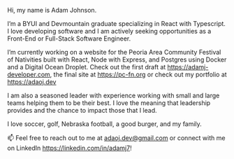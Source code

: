 Hi, my name is Adam Johnson.

I’m a BYUI and Devmountain graduate specializing in React with Typescript. I love developing software and I am actively seeking opportunities as a Front-End or Full-Stack Software Engineer.

I’m currently working on a website for the Peoria Area Community Festival of Nativities built with React, Node with Express, and Postgres using Docker and a Digital Ocean Droplet. Check out the first draft at https://adamj-developer.com, the final site at https://pc-fn.org or check out my portfolio at https://adaoj.dev

I am also a seasoned leader with experience working with small and large teams helping them to be their best. I love the meaning that leadership provides and the chance to impact those that I lead. 

I love soccer, golf, Nebraska football, a good burger, and my family. 

📫 Feel free to reach out to me at adaoj.dev@gmail.com or connect with me on LinkedIn https://linkedin.com/in/adamj7! 
